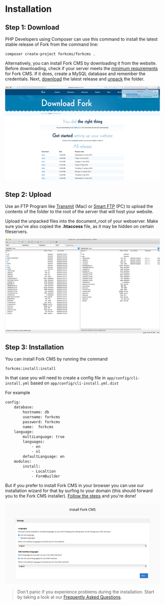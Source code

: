 # Installation

## Step 1: Download

PHP Developers using Composer can use this command to install the latest stable release of Fork from the command line:

    composer create-project forkcms/forkcms .

Alternatively, you can install Fork CMS by downloading it from the website.
Before downloading, check if your server meets the [minimum requirements](03.%20minimum_requirements.md) for
Fork CMS. If it does, create a MySQL database and remember the credentials. Next,
[download](http://www.fork-cms.com/download) the latest release and
[unpack](http://en.wikipedia.org/wiki/Tar_%28file_format%29) the folder.

![Download started](./assets/started_download.png)

## Step 2: Upload

Use an FTP Program like [Transmit](http://www.panic.com/transmit/) (Mac) or [Smart FTP](http://www.smartftp.com/)
(PC) to upload the contents of the folder to the root of the server that will host your website.

Upload the unpacked files into the document_root of your webserver. Make sure you've also copied the
**.htaccess** file, as it may be hidden on certain fileservers.

![Upload started](./assets/started_upload.png)

## Step 3: Installation

You can install Fork CMS by running the command

    forkcms:install:install

In that case you will need to create a config file in `app/config/cli-install.yml` based on `app/config/cli-install.yml.dist`

For example

    config:
        database:
            hostname: db
            username: forkcms
            password: forkcms
            name:  forkcms
        language:
            multiLanguage: true
            languages:
                - en
                - nl
            defaultLanguage: en
        modules:
            install:
                - Localtion
                - FormBuilder

But if you prefer to install Fork CMS in your browser you can use our installation wizard for that by surfing to your domain (this should forward you to the Fork CMS installer).
[Follow the steps](02.%20installation_wizard.md) and you're done!

![Installation started](./assets/started_install.png)

> Don't panic if you experience problems during the installation. Start by taking a look at our
[Frequently Asked Questions](08.%20faq.md).
